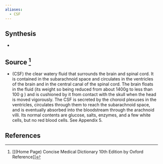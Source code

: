 ```yaml
---
aliases:
  - CSF
---
```

## Synthesis
- 
## Source [^1]
- (CSF) the clear watery fluid that surrounds the brain and spinal cord. It is contained in the subarachnoid space and circulates in the ventricles of the brain and in the central canal of the spinal cord. The brain floats in the fluid (its weight so being reduced from about 1400g to less than 100 g ) and is cushioned by it from contact with the skull when the head is moved vigorously. The CSF is secreted by the choroid plexuses in the ventricles, circulates through them to reach the subarachnoid space, and is eventually absorbed into the bloodstream through the arachnoid villi. Its normal contents are glucose, salts, enzymes, and a few white cells, but no red blood cells. See Appendix 5.
## References

[^1]: [[(Home Page) Concise Medical Dictionary 10th Edition by Oxford Reference]]